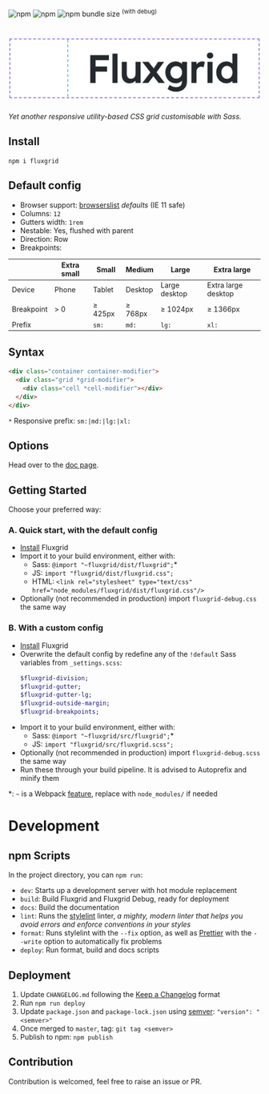 ![npm](https://img.shields.io/npm/v/fluxgrid?style=flat-square) ![npm](https://img.shields.io/npm/dt/fluxgrid?style=flat-square) ![npm bundle size](https://img.shields.io/bundlephobia/minzip/fluxgrid?style=flat-square) <sup>(with debug)</sup>

# ![Fluxgrid](assets/imgs/fluxgrid.png)

_Yet another responsive utility-based CSS grid customisable with Sass._

## Install

```
npm i fluxgrid
```

## Default config

- Browser support: [browserslist](https://github.com/browserslist/browserslist) _defaults_ (IE 11 safe)
- Columns: `12`
- Gutters width: `1rem`
- Nestable: Yes, flushed with parent
- Direction: Row
- Breakpoints:

|            | Extra small | Small   | Medium  | Large         | Extra large         |
| ---------- | ----------- | ------- | ------- | ------------- | ------------------- |
| Device     | Phone       | Tablet  | Desktop | Large desktop | Extra large desktop |
| Breakpoint | > 0         | ≥ 425px | ≥ 768px | ≥ 1024px      | ≥ 1366px            |
| Prefix     |             | `sm:`   | `md:`   | `lg:`         | `xl:`               |

## Syntax

```html
<div class="container container-modifier">
  <div class="grid *grid-modifier">
    <div class="cell *cell-modifier"></div>
  </div>
</div>
```

`*` Responsive prefix: `sm:|md:|lg:|xl:`

## Options

Head over to the [doc page](https://johanmouchet.github.io/fluxgrid/).

## Getting Started

Choose your preferred way:

### A. Quick start, with the default config

- [Install](#install) Fluxgrid
- Import it to your build environment, either with:
  - Sass: `@import "~fluxgrid/dist/fluxgrid";`\*
  - JS: `import "fluxgrid/dist/fluxgrid.css";`
  - HTML: `<link rel="stylesheet" type="text/css" href="node_modules/fluxgrid/dist/fluxgrid.css"/>`
- Optionally (not recommended in production) import `fluxgrid-debug.css` the same way

### B. With a custom config

- [Install](#install) Fluxgrid
- Overwrite the default config by redefine any of the `!default` Sass variables from `_settings.scss`:
  ```scss
  $fluxgrid-division;
  $fluxgrid-gutter;
  $fluxgrid-gutter-lg;
  $fluxgrid-outside-margin;
  $fluxgrid-breakpoints;
  ```
- Import it to your build environment, either with:
  - Sass: `@import "~fluxgrid/src/fluxgrid";`\*
  - JS: `import "fluxgrid/src/fluxgrid.scss";`
- Optionally (not recommended in production) import `fluxgrid-debug.scss` the same way
- Run these through your build pipeline. It is advised to Autoprefix and minify them

\*: `~` is a Webpack [feature](https://webpack.js.org/loaders/css-loader/#url), replace with `node_modules/` if needed

# Development

## npm Scripts

In the project directory, you can `npm run`:

- `dev`: Starts up a development server with hot module replacement
- `build`: Build Fluxgrid and Fluxgrid Debug, ready for deployment
- `docs`: Build the documentation
- `lint`: Runs the [stylelint](https://stylelint.io/) linter, _a mighty, modern linter that helps you avoid errors and enforce conventions in your styles_
- `format`: Runs stylelint with the `--fix` option, as well as [Prettier](https://prettier.io/) with the `--write` option to automatically fix problems
- `deploy`: Run format, build and docs scripts

## Deployment

1. Update `CHANGELOG.md` following the [Keep a Changelog](https://keepachangelog.com/en/1.0.0/) format
2. Run `npm run deploy`
3. Update `package.json` and `package-lock.json` using [semver](https://semver.org/): `"version": "<semver>"`
4. Once merged to `master`, tag: `git tag <semver>`
5. Publish to npm: `npm publish`

## Contribution

Contribution is welcomed, feel free to raise an issue or PR.
